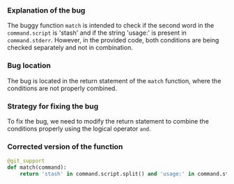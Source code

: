### Explanation of the bug
The buggy function `match` is intended to check if the second word in the `command.script` is 'stash' and if the string 'usage:' is present in `command.stderr`. However, in the provided code, both conditions are being checked separately and not in combination.

### Bug location
The bug is located in the return statement of the `match` function, where the conditions are not properly combined.

### Strategy for fixing the bug
To fix the bug, we need to modify the return statement to combine the conditions properly using the logical operator `and`.

### Corrected version of the function
```python
@git_support
def match(command):
    return 'stash' in command.script.split() and 'usage:' in command.stderr
```